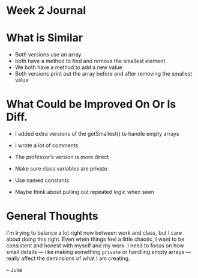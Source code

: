 # Week 2 Journal

# What is Similar

- Both versions use an array 
- both have a method to find and remove the smallest element
- We both have a method to add a new value
- Both versions print out the array before and after removing the smallest value

# What Could be Improved On Or Is Diff.

- I added extra versions of the getSmallest() to handle empty arrays 
- I wrote a lot of comments

- The professor’s version is more direct

- Make sure class variables are private.
- Use named constants 
- Maybe think about pulling out repeated logic when seen


# General Thoughts

I'm trying to balance a lot right now between work and class, but I care about doing this right. Even when things feel a little chaotic, I want to be consistent and honest with myself and my work. I need to focus on how small details — like making something `private` or handling empty arrays — really affect the deminsions of what I am creating. 

– Julia